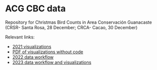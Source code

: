 # ACG CBC data
Repository for Christmas Bird Counts in Area Conservación Guanacaste (CRSR- Santa Rosa, 28 December; CRCA- Cacao, 30 December)  

Relevant links:  
- [2021 visualizations](https://fjoyce.github.io/ACG-CBC-data/code/2021/ACG-CBC-data-summary-2021.html)  
- [PDF of visualizations without code](https://fjoyce.github.io/ACG-CBC-data/code/2021/ACG-CBC-data-summary-2021-no_code.pdf)
- [2022 data workflow](https://fjoyce.github.io/ACG-CBC-data/code/2022/ACG-CBC-data-processing-2022.html)  
- [2023 data workflow and visualizations](https://fjoyce.github.io/ACG-CBC-data/code/2023/ACG-CBC-data-processing-2023.html)
